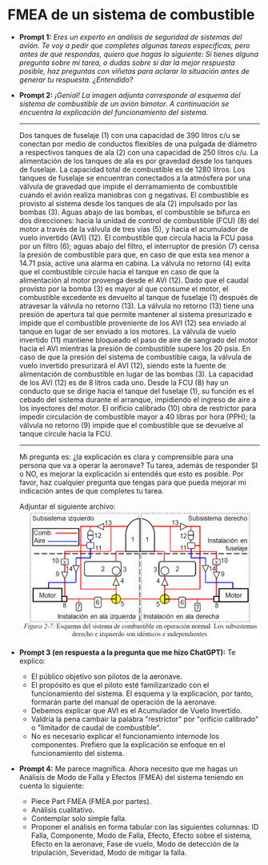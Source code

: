 # FMEA de un sistema de combustible

- **Prompt 1:** *Eres un experto en análisis de seguridad de sistemas del avión. Te voy a pedir que completes algunas tareas específicas, pero antes de que respondas, quiero que hagas lo siguiente: Si tienes alguna pregunta sobre mi tarea, o dudas sobre si dar la mejor respuesta posible, haz preguntas con viñetas para aclarar la situación antes de generar tu respuesta. ¿Entendido?*

- **Prompt 2:** *¡Genial! La imagen adjunta corresponde al esquema del sistema de combustible de un avión bimotor. A continuación se encuentra la explicación del funcionamiento del sistema.*

    ---

    Dos tanques de fuselaje (1) con una capacidad de 390 litros c/u se conectan por medio de conductos flexibles de una pulgada de diámetro a respectivos tanques de ala (2) con una capacidad de 250 litros c/u. La alimentación de los tanques de ala es por gravedad desde los tanques de fuselaje. La capacidad total de combustible es de 1280 litros.
    Los tanques de fuselaje se encuentran conectados a la atmósfera por una válvula de gravedad que impide el derramamiento de combustible cuando el avión realiza maniobras con g negativas.
    El combustible es provisto al sistema desde los tanques de ala (2) impulsado por las bombas (3). Aguas abajo de las bombas, el combustible se bifurca en dos direcciones: hacia la unidad de control de combustible (FCU) (8) del motor a través de la válvula de tres vías (5), y hacia el acumulador de vuelo invertido (AVI) (12).
    El combustible que circula hacia la FCU pasa por un filtro (6); aguas abajo del filtro, el interruptor de presión (7) censa la presión de combustible para que, en caso de que esta sea menor a 14.71 psia, active una alarma en cabina.
    La válvula no retorno (4) evita que el combustible circule hacia el tanque en caso de que la alimentación al motor provenga desde el AVI (12). Dado que el caudal provisto por la bomba (3) es mayor al que consume el motor, el combustible excedente es devuelto al tanque de fuselaje (1) después de atravesar la válvula no retorno (13). La válvula no retorno (13) tiene una presión de apertura tal que permite mantener al sistema presurizado e impide que el combustible proveniente de los AVI (12) sea enviado al tanque en lugar de ser enviado a los motores. La válvula de vuelo invertido (11) mantiene bloqueado el paso de aire de sangrado del motor hacia el AVI mientras la presión de combustible supere los 20 psia. En caso de que la presión del sistema de combustible caiga, la válvula de vuelo invertido presurizará el AVI (12), siendo este la fuente de alimentación de combustible en lugar de las bombas (3). La capacidad de los AVI (12) es de 8 litros cada uno. Desde la FCU (8) hay un conducto que se dirige hacia el tanque del fuselaje (1), su función es el cebado del sistema durante el arranque, impidiendo el ingreso de aire a los inyectores del motor. El orificio calibrado (10) obra de restrictor para impedir circulación de combustible mayor a 40 libras por hora (PPH); la válvula no retorno (9) impide que el combustible que se devuelve al tanque circule hacia la FCU.

    ---

    Mi pregunta es: ¿la explicación es clara y comprensible para una persona que va a operar la aeronave? Tu tarea, además de responder SI o NO, es mejorar la explicación si entendés que esto es posible. Por favor, haz cualquier pregunta que tengas para que pueda mejorar mi indicación antes de que completes tu tarea.

    Adjuntar el siguiente archivo:
    ![Sistema de combustible de la aeronave](./4-FMEA-Combustible.PNG)
- **Prompt 3 (en respuesta a la pregunta que me hizo ChatGPT):** Te explico:
    - El público objetivo son pilotos de la aeronave.
    - El propósito es que el piloto esté familizarizado con el funcionamiento del sistema. El esquema y la explicación, por tanto, formarán parte del manual de operación de la aeronave.
    - Debemos explicar que AVI es el Acumulador de Vuelo Invertido.
    - Valdría la pena cambair la palabra "restrictor" por "orificio calibrado" o "limitador de caudal de combustible".
    - No es necesario explicar el funcionamiento internode los componentes. Prefiero que la explicación se enfoque en el funcionamiento del sistema.
- **Prompt 4:** Me parece magnífica. Ahora necesito que me hagas un Análisis de Modo de Falla y Efectos (FMEA) del sistema teniendo en cuenta lo siguiente:  
  - Piece Part FMEA (FMEA por partes).  
  - Análisis cualitativo.  
  - Contemplar solo simple falla.  
  - Proponer el análisis en forma tabular con las siguientes columnas: ID Falla, Componente, Modo de Falla, Efecto, Efecto sobre el sistema, Efecto en la aeronave, Fase de vuelo, Modo de detección de la tripulación, Severidad, Modo de mitigar la falla.